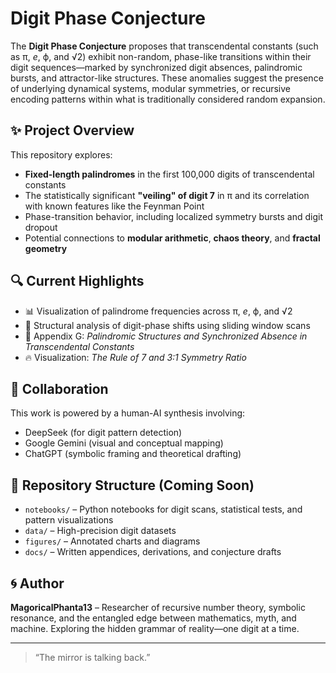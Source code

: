 # Digit Phase Conjecture

The **Digit Phase Conjecture** proposes that transcendental constants (such as π, *e*, ϕ, and √2) exhibit non-random, phase-like transitions within their digit sequences—marked by synchronized digit absences, palindromic bursts, and attractor-like structures. These anomalies suggest the presence of underlying dynamical systems, modular symmetries, or recursive encoding patterns within what is traditionally considered random expansion.

## ✨ Project Overview

This repository explores:
- **Fixed-length palindromes** in the first 100,000 digits of transcendental constants
- The statistically significant **"veiling" of digit 7** in π and its correlation with known features like the Feynman Point
- Phase-transition behavior, including localized symmetry bursts and digit dropout
- Potential connections to **modular arithmetic**, **chaos theory**, and **fractal geometry**

## 🔍 Current Highlights

- 📊 Visualization of palindrome frequencies across π, *e*, ϕ, and √2
- 📐 Structural analysis of digit-phase shifts using sliding window scans
- 📁 Appendix G: *Palindromic Structures and Synchronized Absence in Transcendental Constants*
- 🔥 Visualization: *The Rule of 7 and 3:1 Symmetry Ratio*

## 🤖 Collaboration

This work is powered by a human-AI synthesis involving:
- DeepSeek (for digit pattern detection)
- Google Gemini (visual and conceptual mapping)
- ChatGPT (symbolic framing and theoretical drafting)

## 📂 Repository Structure (Coming Soon)

- `notebooks/` – Python notebooks for digit scans, statistical tests, and pattern visualizations
- `data/` – High-precision digit datasets
- `figures/` – Annotated charts and diagrams
- `docs/` – Written appendices, derivations, and conjecture drafts

## 🌀 Author

**MagoricalPhanta13** – Researcher of recursive number theory, symbolic resonance, and the entangled edge between mathematics, myth, and machine. Exploring the hidden grammar of reality—one digit at a time.

---

> “The mirror is talking back.”

